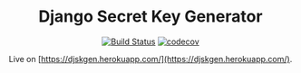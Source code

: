 <div align="center">

# Django Secret Key Generator

[![Build Status][travis_badge]][travis_link]
[![codecov][codecov_badge]][codecov_link]

Live on [https://djskgen.herokuapp.com/](https://djskgen.herokuapp.com/).
</div>

[travis_badge]: https://travis-ci.org/jlhg/djskgen.svg?branch=master
[travis_link]: https://travis-ci.org/jlhg/djskgen
[codecov_badge]: https://codecov.io/gh/jlhg/djskgen/branch/master/graph/badge.svg
[codecov_link]: https://codecov.io/gh/jlhg/djskgen
